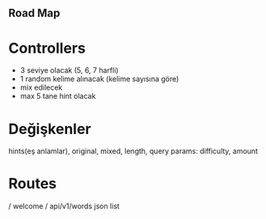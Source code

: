 ## Road Map

# Controllers

- 3 seviye olacak (5, 6, 7 harfli)
- 1 random kelime alınacak (kelime sayısına göre)
- mix edilecek
- max 5 tane hint olacak

# Değişkenler

hints(eş anlamlar), original, mixed, length,
query params: difficulty, amount

# Routes

/ welcome
/ api/v1/words json list
